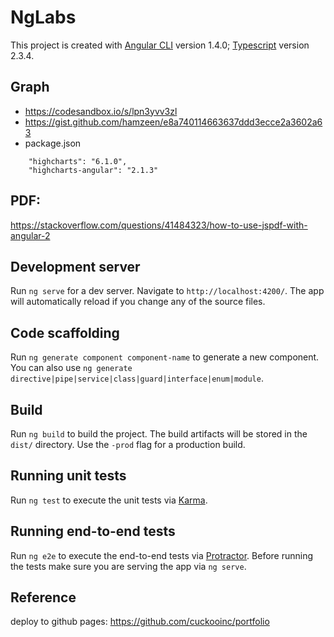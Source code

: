 # NgLabs

This project is created with [Angular CLI](https://github.com/angular/angular-cli) version 1.4.0; [Typescript](https://www.typescriptlang.org) version 2.3.4.

## Graph
* https://codesandbox.io/s/lpn3yvv3zl
* https://gist.github.com/hamzeen/e8a740114663637ddd3ecce2a3602a63
* package.json
```    
    "highcharts": "6.1.0",
    "highcharts-angular": "2.1.3"
```
## PDF:
https://stackoverflow.com/questions/41484323/how-to-use-jspdf-with-angular-2

## Development server

Run `ng serve` for a dev server. Navigate to `http://localhost:4200/`. The app will automatically reload if you change any of the source files.

## Code scaffolding

Run `ng generate component component-name` to generate a new component. You can also use `ng generate directive|pipe|service|class|guard|interface|enum|module`.

## Build

Run `ng build` to build the project. The build artifacts will be stored in the `dist/` directory. Use the `-prod` flag for a production build.

## Running unit tests

Run `ng test` to execute the unit tests via [Karma](https://karma-runner.github.io).

## Running end-to-end tests

Run `ng e2e` to execute the end-to-end tests via [Protractor](http://www.protractortest.org/).
Before running the tests make sure you are serving the app via `ng serve`.

## Reference

deploy to github pages: https://github.com/cuckooinc/portfolio
